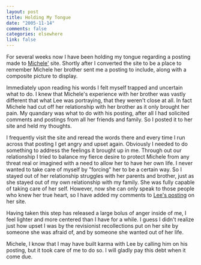 ```yaml
--- 
layout: post
title: Holding My Tongue
date: "2005-11-14"
comments: false
categories: elsewhere
link: false
---
```

For several weeks now I have been holding my tongue regarding a posting made to <a href="http://andifyoudidknow.com" title="And If You Did Know?">Michele'</a> site. Shortly after I converted the site to be a place to remember Michele her brother sent me a posting to include, along with a composite picture to display.

Immediately upon reading his words I felt myself trapped and uncertain what to do. I knew that Michele's experience with her brother was vastly different that what Lee was portraying, that they weren't close at all. In fact Michele had cut off her relationship with her brother as it only brought her pain. My quandary was what to do with his posting, after all I had solicited comments and postings from all her friends and family. So I posted it to her site and held my thoughts.

I frequently visit the site and reread the words there and every time I run across that posting I get angry and upset again. Obviously I needed to do something to address the feelings it brought up in me. Through out our relationship I tried to balance my fierce desire to protect Michele from any threat real or imagined with a need to allow her to have her own life. I never wanted to take care of myself by "forcing" her to be a certain way. So I stayed out of her relationship struggles with her parents and brother, just as she stayed out of my own relationship with my family. She was fully capable of taking care of her self. However, now she can only speak to those people who knew her true heart, so I have added my comments to <a href="http://andifyoudidknow.com/2005/10/22/for-my-little-sister-sharon/" title="For My Little Sister">Lee's posting</a> on her site.

Having taken this step has released a large bolus of anger inside of me, I feel lighter and more centered than I have for a while. I guess I didn't realize just how upset I was by the revisionist recollections put on her site by someone she was afraid of, and by someone she wanted out of her life.

Michele, I know that I may have built karma with Lee by calling him on his posting, but it took care of me to do so. I will gladly pay this debt when it come due.
